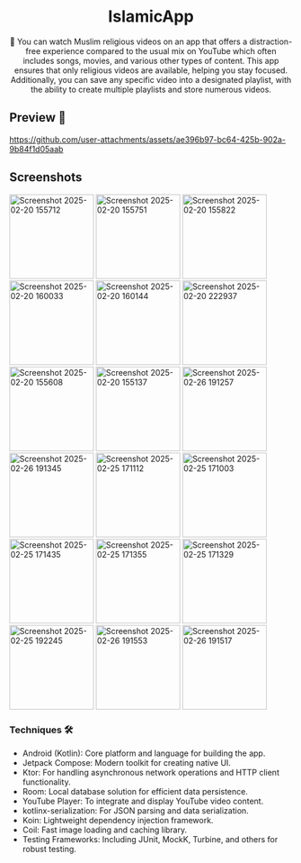 <h1 align="center">
 IslamicApp
 </h1>

<p align="center"> 🕌 You can watch Muslim religious videos on an app that offers a distraction-free experience compared to the usual mix on YouTube which often includes songs, movies, and various other types of content. This app ensures that only religious videos are available, helping you stay focused. Additionally, you can save any specific video into a designated playlist, with the ability to create multiple playlists and store numerous videos. </p>



## Preview 📱

https://github.com/user-attachments/assets/ae396b97-bc64-425b-902a-9b84f1d05aab



## Screenshots

<img width="150" src="https://github.com/user-attachments/assets/6b38a5d7-4c52-452e-a2d2-e3a63e6345a3" alt="Screenshot 2025-02-20 155712">
<img width="150" src="https://github.com/user-attachments/assets/45dfce20-f3b6-4957-b1e2-61e787987ff0" alt="Screenshot 2025-02-20 155751">
<img width="150" src="https://github.com/user-attachments/assets/c59ec653-86a1-48fe-8308-5c3f1207ee03" alt="Screenshot 2025-02-20 155822">
<img width="150" src="https://github.com/user-attachments/assets/edf0014c-0a08-4369-a6c0-c7b484fa02af" alt="Screenshot 2025-02-20 160033">
<img width="150" src="https://github.com/user-attachments/assets/e849cc1a-f961-422f-bc70-c93e72cd4a89" alt="Screenshot 2025-02-20 160144">
<img width="150" src="https://github.com/user-attachments/assets/0c4606c8-4e30-4f25-b42f-d1b1ee277b05" alt="Screenshot 2025-02-20 222937">
<img width="150" src="https://github.com/user-attachments/assets/eac5705d-50e6-4162-973b-59d8de886f0a" alt="Screenshot 2025-02-20 155608">
<img width="150" src="https://github.com/user-attachments/assets/32806a50-7391-48b8-84cc-1db32537398a" alt="Screenshot 2025-02-20 155137">

<img width="150" src="https://github.com/user-attachments/assets/8a999f49-7491-4761-9077-8660fd33921e" alt="Screenshot 2025-02-26 191257">
<img width="150" src="https://github.com/user-attachments/assets/5a672b50-415e-400a-86e6-2873a15947c9" alt="Screenshot 2025-02-26 191345">

<img width="150" src="https://github.com/user-attachments/assets/04f8340c-f94f-43d5-9cf5-7c211440fc34" alt="Screenshot 2025-02-25 171112">
<img width="150" src="https://github.com/user-attachments/assets/9048b2a1-0266-41a4-80e1-52c3aaec1f5b" alt="Screenshot 2025-02-25 171003">
<img width="150" src="https://github.com/user-attachments/assets/8ab3ffd2-399e-415a-940d-e988060cec9a" alt="Screenshot 2025-02-25 171435">
<img width="150" src="https://github.com/user-attachments/assets/2e2bf198-227f-4373-817d-6123a378b17d" alt="Screenshot 2025-02-25 171355">
<img width="150" src="https://github.com/user-attachments/assets/763637f5-e05a-4de2-b70c-7801ad6cb115" alt="Screenshot 2025-02-25 171329">
<img width="150" src="https://github.com/user-attachments/assets/3ca847d5-3787-47b3-9e07-a10d43d0b809" alt="Screenshot 2025-02-25 192245">
<img width="150" src="https://github.com/user-attachments/assets/4d13220d-f7cc-49a3-9baf-0a64fd91dfc7" alt="Screenshot 2025-02-26 191553">
<img width="150" src="https://github.com/user-attachments/assets/e4627708-2dc1-4083-94ab-6a0774d86ce8" alt="Screenshot 2025-02-26 191517">



### Techniques 🛠
- Android (Kotlin): Core platform and language for building the app.
- Jetpack Compose: Modern toolkit for creating native UI.
- Ktor: For handling asynchronous network operations and HTTP client functionality.
- Room: Local database solution for efficient data persistence.
- YouTube Player: To integrate and display YouTube video content.
- kotlinx-serialization: For JSON parsing and data serialization.
- Koin: Lightweight dependency injection framework.
- Coil: Fast image loading and caching library.
- Testing Frameworks: Including JUnit, MockK, Turbine, and others for robust testing.
